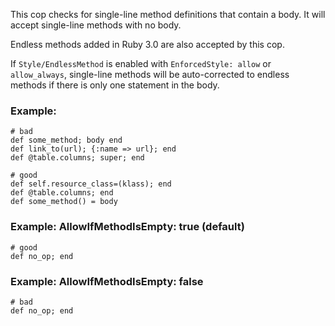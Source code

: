 This cop checks for single-line method definitions that contain a body.
It will accept single-line methods with no body.

Endless methods added in Ruby 3.0 are also accepted by this cop.

If `Style/EndlessMethod` is enabled with `EnforcedStyle: allow` or
`allow_always`, single-line methods will be auto-corrected to endless
methods if there is only one statement in the body.

### Example:
    # bad
    def some_method; body end
    def link_to(url); {:name => url}; end
    def @table.columns; super; end

    # good
    def self.resource_class=(klass); end
    def @table.columns; end
    def some_method() = body

### Example: AllowIfMethodIsEmpty: true (default)
    # good
    def no_op; end

### Example: AllowIfMethodIsEmpty: false
    # bad
    def no_op; end
